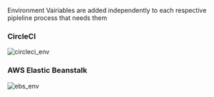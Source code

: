 Environment Vairiables are added independently to each respective pipleline process that needs them

### CircleCI
![circleci_env](https://user-images.githubusercontent.com/46499432/172696357-38f50c8c-44f4-4390-98a6-4d45f8cbf5ef.png)

### AWS Elastic Beanstalk
![ebs_env](https://user-images.githubusercontent.com/46499432/172696413-10d92c53-56c6-4205-a7cd-5349ba03db33.png)
